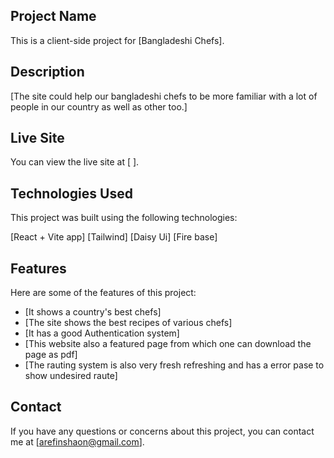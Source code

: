 ## Project Name
This is a client-side project for [Bangladeshi Chefs].

## Description
[The site could help our bangladeshi chefs to be more familiar with a lot of people in our country as well as other too.]

## Live Site
You can view the live site at [   ].

## Technologies Used
This project was built using the following technologies:

[React + Vite app]
[Tailwind]
[Daisy Ui]
[Fire base]

## Features
Here are some of the features of this project:

* [It shows a country's best chefs]
* [The site shows the best recipes of various chefs]
* [It has a good Authentication system]
* [This website also a featured page from which one can download the page as pdf]
* [The rauting system is also very fresh refreshing and has a error pase to show undesired raute]


## Contact
If you have any questions or concerns about this project, you can contact me at [arefinshaon@gmail.com].


